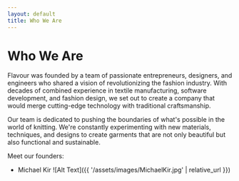 ```yaml
---
layout: default
title: Who We Are
---
```


# Who We Are

Flavour was founded by a team of passionate entrepreneurs, designers, and engineers who shared a vision of revolutionizing the fashion industry. With decades of combined experience in textile manufacturing, software development, and fashion design, we set out to create a company that would merge cutting-edge technology with traditional craftsmanship.

Our team is dedicated to pushing the boundaries of what's possible in the world of knitting. We're constantly experimenting with new materials, techniques, and designs to create garments that are not only beautiful but also functional and sustainable.

Meet our founders:
- Michael Kir
![Alt Text]({{ '/assets/images/MichaelKir.jpg' | relative_url }})